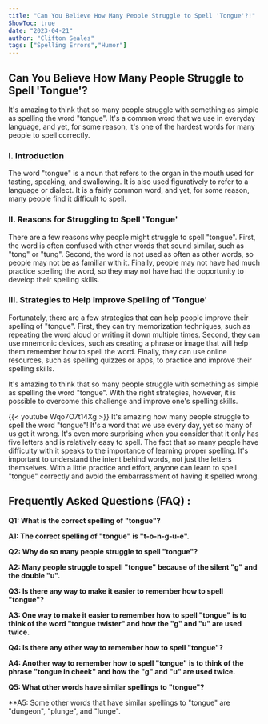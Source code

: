 ```yaml
---
title: "Can You Believe How Many People Struggle to Spell 'Tongue'?!"
ShowToc: true 
date: "2023-04-21"
author: "Clifton Seales" 
tags: ["Spelling Errors","Humor"]
---
```

## Can You Believe How Many People Struggle to Spell 'Tongue'?

It's amazing to think that so many people struggle with something as simple as spelling the word "tongue". It's a common word that we use in everyday language, and yet, for some reason, it's one of the hardest words for many people to spell correctly.

### I. Introduction

The word "tongue" is a noun that refers to the organ in the mouth used for tasting, speaking, and swallowing. It is also used figuratively to refer to a language or dialect. It is a fairly common word, and yet, for some reason, many people find it difficult to spell.

### II. Reasons for Struggling to Spell 'Tongue'

There are a few reasons why people might struggle to spell "tongue". First, the word is often confused with other words that sound similar, such as "tong" or "tung". Second, the word is not used as often as other words, so people may not be as familiar with it. Finally, people may not have had much practice spelling the word, so they may not have had the opportunity to develop their spelling skills.

### III. Strategies to Help Improve Spelling of 'Tongue'

Fortunately, there are a few strategies that can help people improve their spelling of "tongue". First, they can try memorization techniques, such as repeating the word aloud or writing it down multiple times. Second, they can use mnemonic devices, such as creating a phrase or image that will help them remember how to spell the word. Finally, they can use online resources, such as spelling quizzes or apps, to practice and improve their spelling skills.

It's amazing to think that so many people struggle with something as simple as spelling the word "tongue". With the right strategies, however, it is possible to overcome this challenge and improve one's spelling skills.

{{< youtube Wqo7O7t14Xg >}} 
It's amazing how many people struggle to spell the word "tongue"! It's a word that we use every day, yet so many of us get it wrong. It's even more surprising when you consider that it only has five letters and is relatively easy to spell. The fact that so many people have difficulty with it speaks to the importance of learning proper spelling. It's important to understand the intent behind words, not just the letters themselves. With a little practice and effort, anyone can learn to spell "tongue" correctly and avoid the embarrassment of having it spelled wrong.

## Frequently Asked Questions (FAQ) :
**Q1: What is the correct spelling of "tongue"?**

**A1: The correct spelling of "tongue" is "t-o-n-g-u-e".**

**Q2: Why do so many people struggle to spell "tongue"?**

**A2: Many people struggle to spell "tongue" because of the silent "g" and the double "u".**

**Q3: Is there any way to make it easier to remember how to spell "tongue"?**

**A3: One way to make it easier to remember how to spell "tongue" is to think of the word "tongue twister" and how the "g" and "u" are used twice.**

**Q4: Is there any other way to remember how to spell "tongue"?**

**A4: Another way to remember how to spell "tongue" is to think of the phrase "tongue in cheek" and how the "g" and "u" are used twice.**

**Q5: What other words have similar spellings to "tongue"?**

**A5: Some other words that have similar spellings to "tongue" are "dungeon", "plunge", and "lunge".





